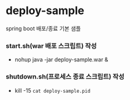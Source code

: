 # deploy-sample
spring boot 배포/종료 기본 샘플


### start.sh(war 배포 스크립트) 작성
 - nohup java -jar deploy-sample.war &

### shutdown.sh(프로세스 종료 스크립트) 작성
 - kill -15 `cat deploy-sample.pid`